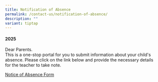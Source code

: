 ```yaml
---
title: Notification of Absence
permalink: /contact-us/notification-of-absence/
description: ""
variant: tiptap
---
```

<h4>2025</h4>
<p>Dear Parents.
<br>This is a one-stop portal for you to submit information about your child's
absence. Please click on the link below and provide the necessary details
for the teacher to take note.</p>
<p><a href="https://form.gov.sg/67cfcfa8588bd87d209c5011" rel="noopener nofollow" target="_blank">Notice of Absence Form</a>
</p>